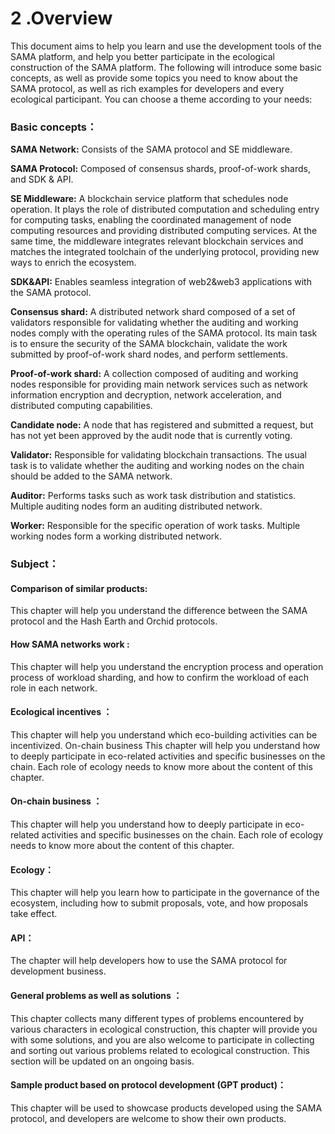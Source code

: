 # 2 .Overview

This document aims to help you learn and use the development tools of the SAMA platform, and help you better participate in the ecological construction of the SAMA platform. The following will introduce some basic concepts, as well as provide some topics you need to know about the SAMA protocol, as well as rich examples for developers and every ecological participant. You can choose a theme according to your needs:

### **Basic concepts：**

**SAMA Network:** Consists of the SAMA protocol and SE middleware.&#x20;

**SAMA Protocol:** Composed of consensus shards, proof-of-work shards, and SDK & API.

**SE Middleware:** A blockchain service platform that schedules node operation. It plays the role of distributed computation and scheduling entry for computing tasks, enabling the coordinated management of node computing resources and providing distributed computing services. At the same time, the middleware integrates relevant blockchain services and matches the integrated toolchain of the underlying protocol, providing new ways to enrich the ecosystem.

**SDK\&API:** Enables seamless integration of web2\&web3 applications with the SAMA protocol.

**Consensus shard:** A distributed network shard composed of a set of validators responsible for validating whether the auditing and working nodes comply with the operating rules of the SAMA protocol. Its main task is to ensure the security of the SAMA blockchain, validate the work submitted by proof-of-work shard nodes, and perform settlements.

**Proof-of-work shard:** A collection composed of auditing and working nodes responsible for providing main network services such as network information encryption and decryption, network acceleration, and distributed computing capabilities.

**Candidate node:** A node that has registered and submitted a request, but has not yet been approved by the audit node that is currently voting.

**Validator:** Responsible for validating blockchain transactions. The usual task is to validate whether the auditing and working nodes on the chain should be added to the SAMA network.

**Auditor:** Performs tasks such as work task distribution and statistics. Multiple auditing nodes form an auditing distributed network.

**Worker:** Responsible for the specific operation of work tasks. Multiple working nodes form a working distributed network.



### **Subject：**&#x20;

#### Comparison of similar products:

&#x20;This chapter will help you understand the difference between the SAMA protocol and the Hash Earth and Orchid protocols.&#x20;

#### How SAMA networks work :

This chapter will help you understand the encryption process and operation process of workload sharding, and how to confirm the workload of each role in each network.&#x20;

#### Ecological incentives ：

This chapter will help you understand which eco-building activities can be incentivized. On-chain business This chapter will help you understand how to deeply participate in eco-related activities and specific businesses on the chain. Each role of ecology needs to know more about the content of this chapter.

#### On-chain business ：

This chapter will help you understand how to deeply participate in eco-related activities and specific businesses on the chain. Each role of ecology needs to know more about the content of this chapter.

#### Ecology：

This chapter will help you learn how to participate in the governance of the ecosystem, including how to submit proposals, vote, and how proposals take effect.

#### API：

The  chapter will help developers how to use the SAMA protocol for development business.

#### General problems as well as solutions ：

This chapter collects many different types of problems encountered by various characters in ecological construction, this chapter will provide you with some solutions, and you are also welcome to participate in collecting and sorting out various problems related to ecological construction. This section will be updated on an ongoing basis.

#### Sample product based on protocol development (GPT product)：

&#x20;This chapter will be used to showcase products developed using the SAMA protocol, and developers are welcome to show their own products.
